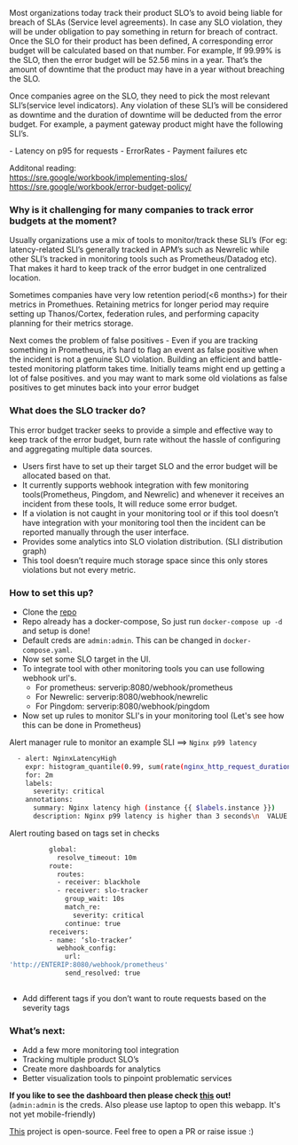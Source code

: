 
<p> Most organizations today track their product SLO’s to avoid being liable for breach of SLAs (Service level agreements). In case any SLO violation, they will be under obligation to pay something in return for breach of contract. Once the SLO for their product has been defined, A corresponding error budget will be calculated based on that number. For example, If 99.99% is the SLO, then the error budget will be 52.56 mins in a year. That’s the amount of downtime that the product may have in a year without breaching the SLO.</p>   

<p>Once companies agree on the SLO, they need to pick the most relevant SLI’s(service level indicators). Any violation of these SLI’s will be considered as downtime and the duration of downtime will be deducted from the error budget. For example, a payment gateway product might have the following SLI’s.</p>
- Latency on p95 for requests
- ErrorRates
- Payment failures etc   

Additonal reading:    
https://sre.google/workbook/implementing-slos/   
https://sre.google/workbook/error-budget-policy/   


### Why is it challenging for many companies to track error budgets at the moment?

<p>Usually organizations use a mix of tools to monitor/track these SLI’s (For eg: latency-related SLI’s generally tracked in APM’s such as Newrelic while other SLI’s tracked in monitoring tools such as Prometheus/Datadog etc). That makes it hard to keep track of the error budget in one centralized location.</p>

<p>Sometimes companies have very low retention period(<6 months>) for their metrics in Promethues. Retaining metrics for longer period may require setting up Thanos/Cortex, federation rules, and performing capacity planning for their metrics storage.</p>

<p>Next comes the problem of false positives - Even if you are tracking something in Prometheus, it’s hard to flag an event as false positive when the incident is not a genuine SLO violation. Building an efficient and battle-tested monitoring platform takes time. Initially teams might end up getting a lot of false positives. and you may want to mark some old violations as false positives to get minutes back into your error budget</p>

### What does the SLO tracker do?
This error budget tracker seeks to provide a simple and effective way to keep track of the error budget, burn rate without the hassle of configuring and aggregating multiple data sources.
- Users first have to set up their target SLO and the error budget will be allocated based on that.
- It currently supports webhook integration with few monitoring tools(Prometheus, Pingdom, and Newrelic) and whenever it receives an incident from these tools, It will reduce some error budget.
- If a violation is not caught in your monitoring tool or if this tool doesn’t have integration with your monitoring tool then the incident can be reported manually through the user interface.
- Provides some analytics into SLO violation distribution. (SLI distribution graph) 
- This tool doesn’t require much storage space since this only stores violations but not every metric.

### How to set this up?
- Clone the [repo](https://github.com/roshan8/slo-tracker)
- Repo already has a docker-compose, So just run `docker-compose up -d` and setup is done!
- Default creds are `admin:admin`. This can be changed in `docker-compose.yaml`.
- Now set some SLO target in the UI.
- To integrate tool with other monitoring tools you can use following webhook url's.
  - For prometheus: serverip:8080/webhook/prometheus
  - For Newrelic: serverip:8080/webhook/newrelic
  - For Pingdom: serverip:8080/webhook/pingdom
- Now set up rules to monitor SLI's in your monitoring tool 
  (Let's see how this can be done in Prometheus)

Alert manager rule to monitor an example SLI ==> `Nginx p99 latency`      

```sh
  - alert: NginxLatencyHigh
    expr: histogram_quantile(0.99, sum(rate(nginx_http_request_duration_seconds_bucket[2m])) by (host, node)) > 3
    for: 2m
    labels:
      severity: critical
    annotations:
      summary: Nginx latency high (instance {{ $labels.instance }})
      description: Nginx p99 latency is higher than 3 seconds\n  VALUE = {{ $value }}\n  LABELS: {{ $labels }}
```   

Alert routing based on tags set in checks                 
```sh
          global:
            resolve_timeout: 10m
          route:
            routes:
            - receiver: blackhole
            - receiver: slo-tracker
              group_wait: 10s
              match_re:
                severity: critical
              continue: true
          receivers:
          - name: ‘slo-tracker’
            webhook_config: 
              url: 
'http://ENTERIP:8080/webhook/prometheus'
              send_resolved: true
                
```      
- Add different tags if you don’t want to route requests based on the severity tags

### What’s next:
- Add a few more monitoring tool integration
- Tracking multiple product SLO’s
- Create more dashboards for analytics
- Better visualization tools to pinpoint problematic services

**If you like to see the dashboard then please check [this](http://35.232.125.243:3000/) out!**   
(`admin:admin` is the creds. Also please use laptop to open this webapp. It's not yet mobile-friendly)

[This](https://github.com/roshan8/slo-tracker) project is open-source. Feel free to open a PR or raise issue :)